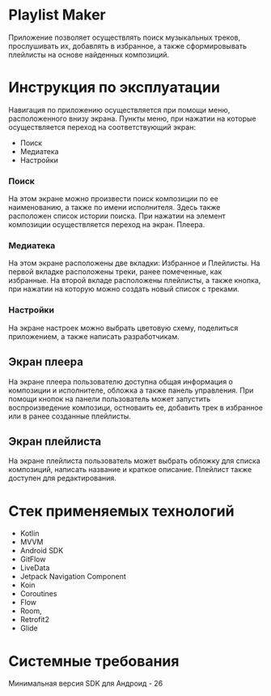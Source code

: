 # Playlist Maker 
Приложение позволяет осуществлять поиск музыкальных треков, прослушивать их, добавлять в избранное, а также сформировывать плейлисты на основе найденных композиций.
# Инструкция по эксплуатации
Навигация по приложению осуществляется при помощи меню, расположенного внизу экрана. Пункты меню, при нажатии на которые осуществляется переход на соответствующий экран:
- Поиск
- Медиатека
- Настройки
### Поиск
На этом экране можно произвести поиск композиции по ее наименованию, а также по имени исполнителя. Здесь также расположен список истории поиска. При нажатии на элемент композиции осуществляется переход на экран.
Плеера.
### Медиатека
На этом экране расположены две вкладки: Избранное и Плейлисты. На первой вкладке расположены треки, ранее помеченные, как избранные. На второй вкладе расположены плейлисты, а
также кнопка, при нажатии на которую можно создать новый список с треками.
### Настройки
На экране настроек можно выбрать цветовую схему, поделиться приложением, а также написать разработчикам.
## Экран плеера
На экране плеера пользователю доступна общая информация о композиции и исполнителе, обложка а также панель управления. При помощи кнопок на панели пользователь может запустить
воспроизведение композици, остноваить ее, добавить трек в избранное или в ранее созданные плейлисты.
## Экран плейлиста
На экране плейлиста пользователь может выбрать обложку для списка композиций, написать название и краткое описание. Плейлист также доступен для редактирования.
# Стек применяемых технологий
- Kotlin
- MVVM
- Android SDK
- GitFlow
- LiveData
- Jetpack Navigation Component
- Koin
- Coroutines
- Flow
- Room,
- Retrofit2
- Glide
# Системные требования
Минимальная версия SDK для Андроид - 26
